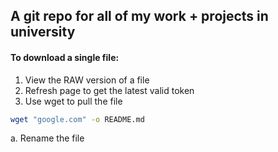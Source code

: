 ## A git repo for all of my work + projects in university

#### To download a single file:
1. View the RAW version of a file
2. Refresh page to get the latest valid token
3. Use wget to pull the file

```bash
wget "google.com" -o README.md
```	
  a. Rename the file
